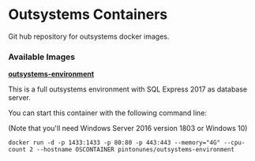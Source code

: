 # Outsystems Containers
Git hub repository for outsystems docker images.

### Available Images

**[outsystems-environment](https://github.com/pintonunes/Outsystems-DockerImages/tree/master/outsystems-environment)**

This is a full outsystems environment with SQL Express 2017 as database server.

You can start this container with the following command line:

(Note that you'll need Windows Server 2016 version 1803 or Windows 10)

````
docker run -d -p 1433:1433 -p 80:80 -p 443:443 --memory="4G" --cpu-count 2 --hostname OSCONTAINER pintonunes/outsystems-environment
````

